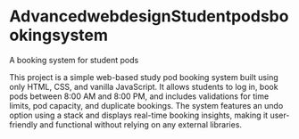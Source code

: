 # AdvancedwebdesignStudentpodsbookingsystem
A booking system for student pods 


This project is a simple web-based study pod booking system built using only HTML, CSS, and vanilla JavaScript. It allows students to log in, book pods between 8:00 AM and 8:00 PM, and includes validations for time limits, pod capacity, and duplicate bookings. The system features an undo option using a stack and displays real-time booking insights, making it user-friendly and functional without relying on any external libraries.
